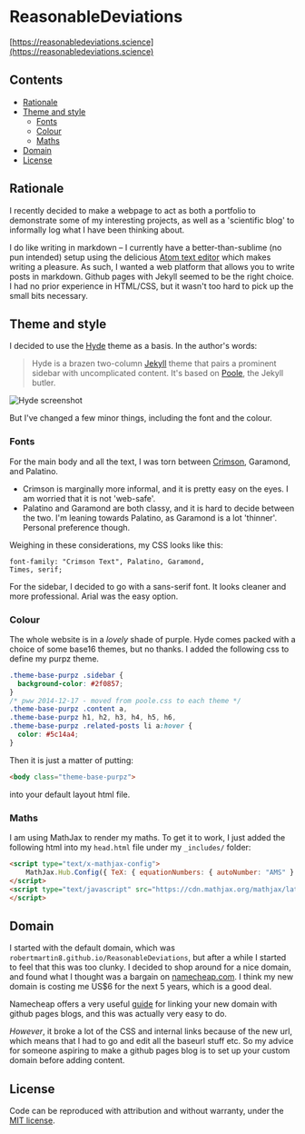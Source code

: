 # ReasonableDeviations

[https://reasonabledeviations.science](https://reasonabledeviations.science)

## Contents

<!-- TOC depthFrom:2 depthTo:6 withLinks:1 updateOnSave:0 orderedList:0 -->

- [Rationale](#rationale)
- [Theme and style](#theme-and-style)
	- [Fonts](#fonts)
	- [Colour](#colour)
	- [Maths](#maths)
- [Domain](#domain)
- [License](#license)

<!-- /TOC -->

## Rationale

I recently decided to make a webpage to act as both a portfolio to demonstrate some of my interesting projects, as well as a 'scientific blog' to informally log what I have been thinking about.

I do like writing in markdown – I currently have a better-than-sublime (no pun intended) setup using the delicious
[Atom text editor](https://atom.io/) which makes writing a pleasure. As such, I wanted a web platform
that allows you to write posts in markdown. Github pages with Jekyll seemed to be the right choice. I had no prior experience in HTML/CSS, but it wasn't too hard to pick up the small bits necessary.


## Theme and style

I decided to use the
[Hyde](https://www.github.com/poole/hyde) theme as a basis. In the author's words:

> Hyde is a brazen two-column [Jekyll](https://jekyllrb.com) theme that pairs a prominent sidebar with uncomplicated content. It's based on [Poole](https://getpoole.com), the Jekyll butler.

![Hyde screenshot](https://f.cloud.github.com/assets/98681/1831228/42af6c6a-7384-11e3-98fb-e0b923ee0468.png)

But I've changed a few minor things, including the font and the colour.

### Fonts

For the main body and all the text, I was torn between [Crimson](https://fonts.google.com/specimen/Crimson+Text?selection.family=Crimson+Text), Garamond, and Palatino.
- Crimson is marginally more informal, and it is pretty easy on the eyes. I am worried that it is not 'web-safe'.
- Palatino and Garamond are both classy, and it is hard to decide between the two. I'm leaning towards Palatino, as Garamond is a lot 'thinner'. Personal preference though.

Weighing in these considerations, my CSS looks like this:

```
font-family: "Crimson Text", Palatino, Garamond,
Times, serif;
```

For the sidebar, I decided to go with a sans-serif font. It looks cleaner and more professional. Arial was the easy option.

### Colour

The whole website is in a *lovely* shade of purple. Hyde comes packed with a choice of some base16 themes, but no thanks. I added the following css to define my purpz theme.

```css
.theme-base-purpz .sidebar {
  background-color: #2f0857;
}
/* pww 2014-12-17 - moved from poole.css to each theme */
.theme-base-purpz .content a,
.theme-base-purpz h1, h2, h3, h4, h5, h6,
.theme-base-purpz .related-posts li a:hover {
  color: #5c14a4;
}
```

Then it is just a matter of putting:

```html
<body class="theme-base-purpz">
```

into your default layout html file.


### Maths

I am using MathJax to render my maths. To get it to work, I just added the following html into my `head.html` file under my `_includes/` folder:

```html
<script type="text/x-mathjax-config">
    MathJax.Hub.Config({ TeX: { equationNumbers: { autoNumber: "AMS" } }, tex2jax: { inlineMath: [ ['$','$'],], displayMath: [ ['$$','$$'] ], processEscapes: true, } });
</script>
<script type="text/javascript" src="https://cdn.mathjax.org/mathjax/latest/MathJax.js?config=TeX-AMS-MML_HTMLorMML">
</script>
```

## Domain

I started with the default domain, which was `robertmartin8.github.io/ReasonableDeviations`, but after a while I started to feel that this was too clunky. I decided to shop around for a nice domain, and found what I thought was a bargain on [namecheap.com](https://www.namecheap.com/). I think my new domain is costing me US$6 for the next 5 years, which is a good deal.

Namecheap offers a very useful [guide](https://www.namecheap.com/support/knowledgebase/article.aspx/9645/2208/how-do-i-link-my-domain-to-github-pages) for linking your new domain with github pages blogs, and this was actually very easy to do.

*However*, it broke a lot of the CSS and internal links because of the new url, which means that I had to go and edit all the baseurl stuff etc. So my advice for someone aspiring to make a github pages blog is to set up your custom domain before adding content. 

## License

Code can be reproduced with attribution and without warranty, under the [MIT license](LICENSE.md).
